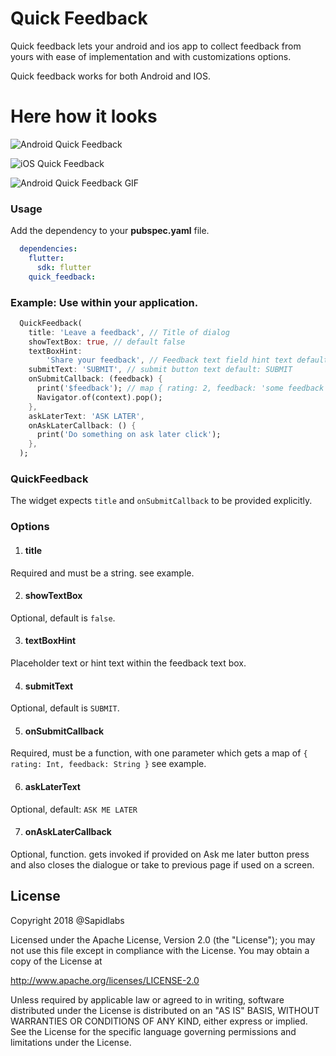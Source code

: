 # Quick Feedback

Quick feedback lets your android and ios app to collect feedback from yours with ease of implementation and with customizations options.

Quick feedback works for both Android and IOS.

# Here how it looks

![Android Quick Feedback](https://raw.githubusercontent.com/sapidlabs/quick-feedback/master/screenshots/QuickFeedback-Android.png "Android Quick Feedback")

![iOS Quick Feedback](https://raw.githubusercontent.com/sapidlabs/quick-feedback/master/screenshots/QuickFeedback-IOS.png "iOS Quick Feedback")

![Android Quick Feedback GIF](https://raw.githubusercontent.com/sapidlabs/quick-feedback/master/screenshots/QuickFeedback.gif "Android Quick Feedback")

### Usage

Add the dependency to your **pubspec.yaml** file.

```yaml
  dependencies:
    flutter:
      sdk: flutter
    quick_feedback:
```

### Example: Use within your application.

```dart
  QuickFeedback(
    title: 'Leave a feedback', // Title of dialog
    showTextBox: true, // default false
    textBoxHint:
        'Share your feedback', // Feedback text field hint text default: Tell us more
    submitText: 'SUBMIT', // submit button text default: SUBMIT
    onSubmitCallback: (feedback) {
      print('$feedback'); // map { rating: 2, feedback: 'some feedback' }
      Navigator.of(context).pop();
    },
    askLaterText: 'ASK LATER',
    onAskLaterCallback: () {
      print('Do something on ask later click');
    },
  );
```
### QuickFeedback
The widget expects `title` and `onSubmitCallback` to be provided explicitly.

### Options

1. #### title
Required and must be a string. see example.

2. #### showTextBox
Optional, default is `false`.

3. #### textBoxHint
Placeholder text or hint text within the feedback text box.

4. #### submitText
Optional, default is `SUBMIT`.

5. #### onSubmitCallback
Required, must be a function, with one parameter which gets a map of `{ rating: Int, feedback: String }` see example.

6. #### askLaterText
Optional, default: `ASK ME LATER`

7. #### onAskLaterCallback
Optional, function. gets invoked if provided on Ask me later button press and also closes the dialogue or take to previous page if used on a screen.


## License 
Copyright 2018 @Sapidlabs

Licensed under the Apache License, Version 2.0 (the "License");
you may not use this file except in compliance with the License.
You may obtain a copy of the License at

   http://www.apache.org/licenses/LICENSE-2.0

Unless required by applicable law or agreed to in writing, software
distributed under the License is distributed on an "AS IS" BASIS,
WITHOUT WARRANTIES OR CONDITIONS OF ANY KIND, either express or implied.
See the License for the specific language governing permissions and
limitations under the License.